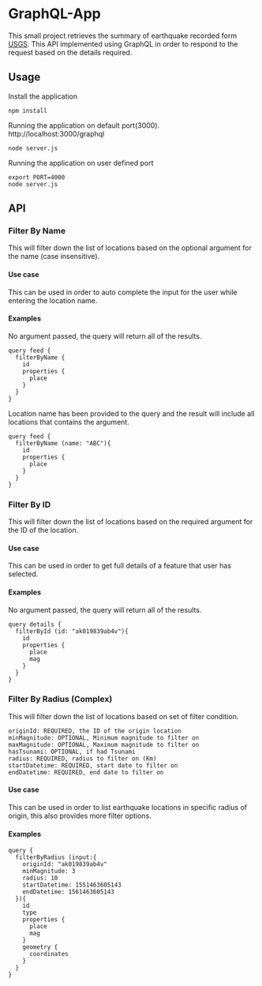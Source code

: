 # GraphQL-App
This small project retrieves the summary of earthquake recorded form [USGS](earthquake.usgs.gov). This API implemented using GraphQL in order to respond to the request based on the details required.

## Usage
Install the application

```
npm install
```

Running the application on default port(3000). http://localhost:3000/graphql

```
node server.js
```

Running the application on user defined port

```
export PORT=4000
node server.js
```


## API

### Filter By Name
This will filter down the list of locations based on the optional argument for the name (case insensitive).

#### Use case
This can be used in order to auto complete the input for the user while entering the location name.

#### Examples

No argument passed, the query will return all of the results.

```
query feed {
  filterByName {
    id
    properties {
      place
    }
  }
}
```

Location name has been provided to the query and the result will include all locations that contains the argument.

```
query feed {
  filterByName (name: "ABC"){
    id
    properties {
      place
    }
  }
}
```

### Filter By ID
This will filter down the list of locations based on the required argument for the ID of the location.

#### Use case
This can be used in order to get full details of a feature that user has selected.

#### Examples

No argument passed, the query will return all of the results.

```
query details {
  filterById (id: "ak019839ab4v"){
    id
    properties {
      place
      mag
    }
  }
}
```

### Filter By Radius (Complex)
This will filter down the list of locations based on set of filter condition.

```
originId: REQUIRED, the ID of the origin location
minMagnitude: OPTIONAL, Minimum magnitude to filter on
maxMagnitude: OPTIONAL, Maximum magnitude to filter on
hasTsunami: OPTIONAL, if had Tsunami
radius: REQUIRED, radius to filter on (Km)
startDatetime: REQUIRED, start date to filter on
endDatetime: REQUIRED, end date to filter on
```

#### Use case
This can be used in order to list earthquake locations in specific radius of origin, this also provides more filter options.

#### Examples


```
query {
  filterByRadius (input:{
    originId: "ak019839ab4v"
    minMagnitude: 3
    radius: 10
    startDatetime: 1551463605143
    endDatetime: 1561463605143
  }){
    id
    type
    properties {
      place
      mag
    }
    geometry {
      coordinates
    }
  }
}
```
